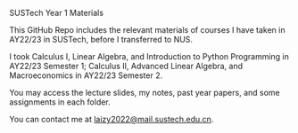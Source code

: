 SUSTech Year 1 Materials

This GitHub Repo includes the relevant materials of courses I have taken in AY22/23 in SUSTech, before I transferred to NUS.

I took Calculus I, Linear Algebra, and Introduction to Python Programming in AY22/23 Semester 1; Calculus II, Advanced Linear Algebra, and Macroeconomics in AY22/23 Semester 2.

You may access the lecture slides, my notes, past year papers, and some assignments in each folder.

You can contact me at laizy2022@mail.sustech.edu.cn.